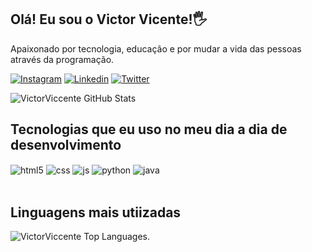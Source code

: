 ## Olá! Eu sou o Victor Vicente!🖐️

Apaixonado por tecnologia, educação e por mudar a vida das pessoas através da programação.

[![Instagram](https://img.shields.io/badge/Instagram-E4405F?style=for-the-badge&logo=instagram&logoColor=white)](https://instagram.com/victorviccente)
[![Linkedin](https://img.shields.io/badge/LinkedIn-0077B5?style=for-the-badge&logo=linkedin&logoColor=white)](https://www.linkedin.com/in/victor-vicente-44093415a/)
[![Twitter](https://img.shields.io/badge/Twitter-1DA1F2?style=for-the-badge&logo=twitter&logoColor=white)](https://twitter.com/victorviccente_)

![VictorViccente GitHub Stats](https://github-readme-stats.vercel.app/api?username=victorviccente&show_icons=true&theme=dracula&count_private=true)

## Tecnologias que eu uso no meu dia a dia de desenvolvimento

<div style="display: inline_block">
  <img align="center" alt="html5" src="https://img.shields.io/badge/HTML5-E34F26?style=for-the-badge&logo=html5&logoColor=white" />
  <img align="center" alt="css" src="https://img.shields.io/badge/CSS3-1572B6?style=for-the-badge&logo=css3&logoColor=white" />
  <img align="center" alt="js" src="https://img.shields.io/badge/JavaScript-323330?style=for-the-badge&logo=javascript&logoColor=F7DF1E" />
  <img align="center" alt="python" src="https://img.shields.io/badge/Python-14354C?style=for-the-badge&logo=python&logoColor=white" />
  <img align="center" alt="java" src="https://img.shields.io/badge/Java-ED8B00?style=for-the-badge&logo=openjdk&logoColor=white" />
  
</div><br/>

## Linguagens mais utiizadas

![VictorViccente Top Languages](https://github-readme-stats.vercel.app/api/top-langs/?username=victorviccente&theme=blue-green).



